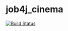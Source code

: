 # job4j_cinema

[![Build Status](https://app.travis-ci.com/stanovov/job4j_cinema.svg?branch=master)](https://app.travis-ci.com/stanovov/job4j_cinema)